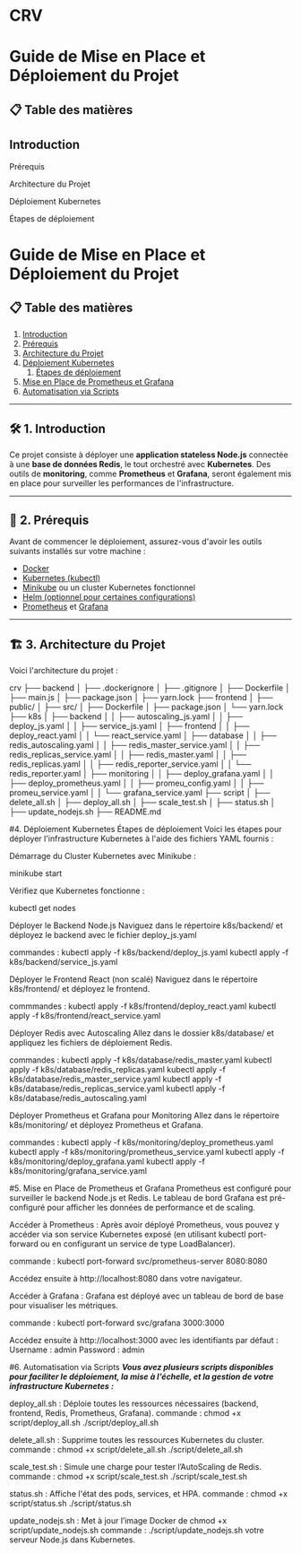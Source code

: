 # CRV

# Guide de Mise en Place et Déploiement du Projet
## 📋 Table des matières

## Introduction

Prérequis 

Architecture du Projet

Déploiement Kubernetes

Étapes de déploiement

# **Guide de Mise en Place et Déploiement du Projet**

## 📋 **Table des matières**
1. [Introduction](#introduction)
2. [Prérequis](#prérequis)
3. [Architecture du Projet](#architecture-du-projet)
4. [Déploiement Kubernetes](#déploiement-kubernetes)
    1. [Étapes de déploiement](#étapes-de-déploiement)
5. [Mise en Place de Prometheus et Grafana](#mise-en-place-de-prometheus-et-grafana)
6. [Automatisation via Scripts](#automatisation-via-scripts)


---

## 🛠 **1. Introduction**

Ce projet consiste à déployer une **application stateless Node.js** connectée à une **base de données Redis**, le tout orchestré avec **Kubernetes**. Des outils de **monitoring**, comme **Prometheus** et **Grafana**, seront également mis en place pour surveiller les performances de l'infrastructure.

---

## 🔧 **2. Prérequis**

Avant de commencer le déploiement, assurez-vous d'avoir les outils suivants installés sur votre machine :
- [Docker](https://www.docker.com/products/docker-desktop)
- [Kubernetes (kubectl)](https://kubernetes.io/docs/tasks/tools/install-kubectl/)
- [Minikube](https://minikube.sigs.k8s.io/docs/) ou un cluster Kubernetes fonctionnel
- [Helm (optionnel pour certaines configurations)](https://helm.sh/docs/intro/install/)
- [Prometheus](https://prometheus.io/docs/introduction/overview/) et [Grafana](https://grafana.com/docs/grafana/latest/getting-started/)

---

## 🏗 **3. Architecture du Projet**

Voici l'architecture du projet :

crv
├── backend
│   ├── .dockerignore
│   ├── .gitignore
│   ├── Dockerfile
│   ├── main.js
│   ├── package.json
│   ├── yarn.lock
├── frontend
│   ├── public/
│   ├── src/
│   ├── Dockerfile
│   ├── package.json
│   └── yarn.lock
├── k8s
│   ├── backend
│   │   ├── autoscaling_js.yaml
│   │   ├── deploy_js.yaml
│   │   ├── service_js.yaml
│   ├── frontend
│   │   ├── deploy_react.yaml
│   │   └── react_service.yaml
│   ├── database
│   │   ├── redis_autoscaling.yaml
│   │   ├── redis_master_service.yaml
│   │   ├── redis_replicas_service.yaml
│   │   ├── redis_master.yaml
│   │   ├── redis_replicas.yaml
│   │   ├── redis_reporter_service.yaml
│   │   └── redis_reporter.yaml
│   ├── monitoring
│   │   ├── deploy_grafana.yaml
│   │   ├── deploy_prometheus.yaml
│   │   ├── promeu_config.yaml
│   │   ├── promeu_service.yaml
│   │   └── grafana_service.yaml
├── script
│   ├── delete_all.sh
│   ├── deploy_all.sh
│   ├── scale_test.sh
│   ├── status.sh
│   ├── update_nodejs.sh
├── README.md

#4. Déploiement Kubernetes
Étapes de déploiement
Voici les étapes pour déployer l'infrastructure Kubernetes à l'aide des fichiers YAML fournis :

Démarrage du Cluster Kubernetes avec Minikube :

minikube start

Vérifiez que Kubernetes fonctionne :

kubectl get nodes

Déployer le Backend Node.js
Naviguez dans le répertoire k8s/backend/ et déployez le backend avec le fichier deploy_js.yaml 

commandes : 
kubectl apply -f k8s/backend/deploy_js.yaml
kubectl apply -f k8s/backend/service_js.yaml

Déployer le Frontend React (non scalé)
Naviguez dans le répertoire k8s/frontend/ et déployez le frontend.

commmandes : 
kubectl apply -f k8s/frontend/deploy_react.yaml
kubectl apply -f k8s/frontend/react_service.yaml

Déployer Redis avec Autoscaling
Allez dans le dossier k8s/database/ et appliquez les fichiers de déploiement Redis.

commandes : 
kubectl apply -f k8s/database/redis_master.yaml
kubectl apply -f k8s/database/redis_replicas.yaml
kubectl apply -f k8s/database/redis_master_service.yaml
kubectl apply -f k8s/database/redis_replicas_service.yaml
kubectl apply -f k8s/database/redis_autoscaling.yaml

Déployer Prometheus et Grafana pour Monitoring
Allez dans le répertoire k8s/monitoring/ et déployez Prometheus et Grafana.

commandes : 
kubectl apply -f k8s/monitoring/deploy_prometheus.yaml
kubectl apply -f k8s/monitoring/prometheus_service.yaml
kubectl apply -f k8s/monitoring/deploy_grafana.yaml
kubectl apply -f k8s/monitoring/grafana_service.yaml

#5. Mise en Place de Prometheus et Grafana
Prometheus est configuré pour surveiller le backend Node.js et Redis. Le tableau de bord Grafana est pré-configuré pour afficher les données de performance et de scaling.

Accéder à Prometheus :
Après avoir déployé Prometheus, vous pouvez y accéder via son service Kubernetes exposé (en utilisant kubectl port-forward ou en configurant un service de type LoadBalancer).

commande : 
kubectl port-forward svc/prometheus-server 8080:8080

Accédez ensuite à http://localhost:8080 dans votre navigateur.

Accéder à Grafana :
Grafana est déployé avec un tableau de bord de base pour visualiser les métriques.

commande : 
kubectl port-forward svc/grafana 3000:3000

Accédez ensuite à http://localhost:3000 avec les identifiants par défaut :
Username : admin
Password : admin

#6. Automatisation via Scripts
***Vous avez plusieurs scripts disponibles pour faciliter le déploiement, la mise à l'échelle, et la gestion de votre infrastructure Kubernetes :***

deploy_all.sh : Déploie toutes les ressources nécessaires (backend, frontend, Redis, Prometheus, Grafana).
commande : 
chmod +x script/deploy_all.sh
./script/deploy_all.sh


delete_all.sh : Supprime toutes les ressources Kubernetes du cluster.
commande :
chmod +x script/delete_all.sh
./script/delete_all.sh


scale_test.sh : Simule une charge pour tester l’AutoScaling de Redis.
commande : 
chmod +x script/scale_test.sh
./script/scale_test.sh


status.sh : Affiche l'état des pods, services, et HPA.
commande :
chmod +x script/status.sh
./script/status.sh

update_nodejs.sh : Met à jour l’image Docker de 
chmod +x script/update_nodejs.sh
commande :
./script/update_nodejs.sh
votre serveur Node.js dans Kubernetes.

